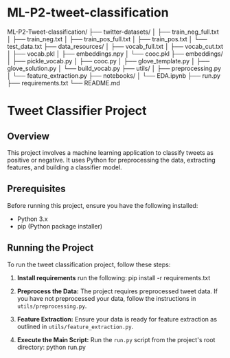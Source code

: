 # ML-P2-tweet-classification
ML-P2-Tweet-classification/
├── twitter-datasets/
│   ├── train_neg_full.txt
│   ├── train_neg.txt
│   ├── train_pos_full.txt
│   ├── train_pos.txt
│   └── test_data.txt
├── data_resources/
│   ├── vocab_full.txt
│   ├── vocab_cut.txt
│   ├── vocab.pkl
│   ├── embeddings.npy
│   └── cooc.pkl
├── embeddings/
│   ├── pickle_vocab.py
│   ├── cooc.py
│   ├── glove_template.py
│   ├── glove_solution.py
│   └── build_vocab.py
├── utils/
│   ├── preprocessing.py
│   └── feature_extraction.py
├── notebooks/
│   └── EDA.ipynb
├── run.py
├── requirements.txt
└── README.md




# Tweet Classifier Project

## Overview
This project involves a machine learning application to classify tweets as positive or negative. It uses Python for preprocessing the data, extracting features, and building a classifier model.

## Prerequisites
Before running this project, ensure you have the following installed:
- Python 3.x
- pip (Python package installer)


## Running the Project
To run the tweet classification project, follow these steps:

1. **Install requirements**
run the following: 
pip install -r requirements.txt

2. **Preprocess the Data:**
The project requires preprocessed tweet data. If you have not preprocessed your data, follow the instructions in `utils/preprocessing.py`.

3. **Feature Extraction:**
Ensure your data is ready for feature extraction as outlined in `utils/feature_extraction.py`.

4. **Execute the Main Script:**
Run the `run.py` script from the project's root directory: 
python run.py

